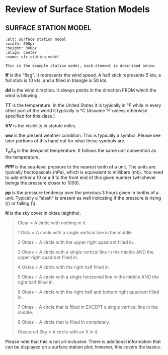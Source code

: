 # Review of Surface Station Models

## SURFACE STATION MODEL
<!-- <p align="center">
<img src="../images/surface_station_model.png" width="300" height="300">
</p> -->

```{figure} ../images/surface_station_model.png
:alt: surface station model
:width: 300px
:height: 300px
:align: center
:name: sfc_station_model

This is the example station model, each element is described below.
```

**ff** is the "flag". It represents the wind speed. A half stick
represents 5 kts, a full stick is 10 kts, and a filled in triangle is 50
kts.

**dd** is the wind direction. It always points in the direction FROM
which the wind is blowing

**TT** is the temperature. In the United States it is typically in °F
while in every other part of the world it typically is °C (Assume °F
unless otherwise specified for this class.)

**VV** is the visibility in statute miles.

**ww** is the present weather condition. This is typically a symbol.
Please see later portions of this hand out for what these symbols are.

**T<sub>d</sub>T<sub>d</sub>** is the dewpoint temperature. It follows the same unit
convention as the temperature.

**PPP** is the sea-level pressure to the nearest tenth of a unit. The
units are typically hectopascals (hPa), which is equivalent to millibars
(mb). You need to add either a 10 or a 9 to the front end of this given
number (whichever beings the pressure closer to 1000).

**pp** is the pressure tendency over the previous 3 hours given in
tenths of a unit. Typically a "slash" is present as well indicating if
the pressure is rising (/) or falling (\\).

**N** is the sky cover in oktas (eighths).

> Clear = A circle with nothing in it.
>
> 1 Okta = A circle with a single vertical line in the middle
>
> 2 Oktas = A circle with the upper right quadrant filled in.
>
> 3 Oktas = A circle with a single vertical line in the middle AND the
> upper right quadrant filled in.
>
> 4 Oktas = A circle with the right half filled in
>
> 5 Oktas = A circle with a single horizontal line in the middle AND the
> right half filled in.
>
> 6 Oktas = A circle with the right half and bottom right quadrant
> filled in.
>
> 7 Oktas = A circle that is filled in EXCEPT a single vertical line in
> the middle.
>
> 8 Oktas = A circle that is filled in completely.
>
> Obscured Sky = A circle with an X in it.

Please note that this is not all-inclusive. There is additional
information that can be displayed on a surface station plot; however,
this covers the basics.
